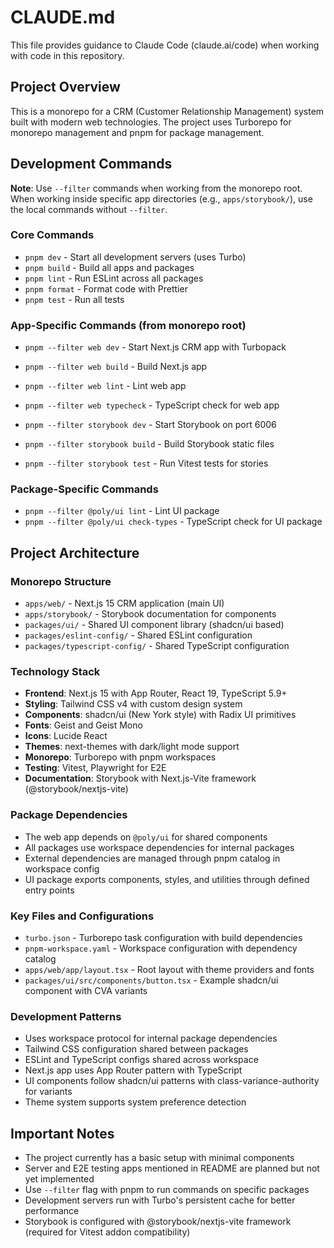 # CLAUDE.md

This file provides guidance to Claude Code (claude.ai/code) when working with code in this repository.

## Project Overview

This is a monorepo for a CRM (Customer Relationship Management) system built with modern web technologies. The project uses Turborepo for monorepo management and pnpm for package management.

## Development Commands

**Note**: Use `--filter` commands when working from the monorepo root. When working inside specific app directories (e.g., `apps/storybook/`), use the local commands without `--filter`.

### Core Commands
- `pnpm dev` - Start all development servers (uses Turbo)
- `pnpm build` - Build all apps and packages
- `pnpm lint` - Run ESLint across all packages
- `pnpm format` - Format code with Prettier
- `pnpm test` - Run all tests

### App-Specific Commands (from monorepo root)
- `pnpm --filter web dev` - Start Next.js CRM app with Turbopack
- `pnpm --filter web build` - Build Next.js app
- `pnpm --filter web lint` - Lint web app
- `pnpm --filter web typecheck` - TypeScript check for web app

- `pnpm --filter storybook dev` - Start Storybook on port 6006
- `pnpm --filter storybook build` - Build Storybook static files
- `pnpm --filter storybook test` - Run Vitest tests for stories

### Package-Specific Commands
- `pnpm --filter @poly/ui lint` - Lint UI package
- `pnpm --filter @poly/ui check-types` - TypeScript check for UI package

## Project Architecture

### Monorepo Structure
- `apps/web/` - Next.js 15 CRM application (main UI)
- `apps/storybook/` - Storybook documentation for components
- `packages/ui/` - Shared UI component library (shadcn/ui based)
- `packages/eslint-config/` - Shared ESLint configuration
- `packages/typescript-config/` - Shared TypeScript configuration

### Technology Stack
- **Frontend**: Next.js 15 with App Router, React 19, TypeScript 5.9+
- **Styling**: Tailwind CSS v4 with custom design system
- **Components**: shadcn/ui (New York style) with Radix UI primitives
- **Fonts**: Geist and Geist Mono
- **Icons**: Lucide React
- **Themes**: next-themes with dark/light mode support
- **Monorepo**: Turborepo with pnpm workspaces
- **Testing**: Vitest, Playwright for E2E
- **Documentation**: Storybook with Next.js-Vite framework (@storybook/nextjs-vite)

### Package Dependencies
- The web app depends on `@poly/ui` for shared components
- All packages use workspace dependencies for internal packages
- External dependencies are managed through pnpm catalog in workspace config
- UI package exports components, styles, and utilities through defined entry points

### Key Files and Configurations
- `turbo.json` - Turborepo task configuration with build dependencies
- `pnpm-workspace.yaml` - Workspace configuration with dependency catalog
- `apps/web/app/layout.tsx` - Root layout with theme providers and fonts
- `packages/ui/src/components/button.tsx` - Example shadcn/ui component with CVA variants

### Development Patterns
- Uses workspace protocol for internal package dependencies
- Tailwind CSS configuration shared between packages
- ESLint and TypeScript configs shared across workspace
- Next.js app uses App Router pattern with TypeScript
- UI components follow shadcn/ui patterns with class-variance-authority for variants
- Theme system supports system preference detection

## Important Notes

- The project currently has a basic setup with minimal components
- Server and E2E testing apps mentioned in README are planned but not yet implemented
- Use `--filter` flag with pnpm to run commands on specific packages
- Development servers run with Turbo's persistent cache for better performance
- Storybook is configured with @storybook/nextjs-vite framework (required for Vitest addon compatibility)